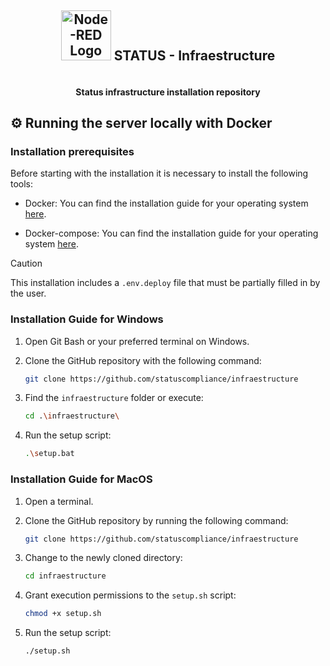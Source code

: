 # <picture>

<div align=center>
  <h2 style="display: inline-block; vertical-align: center;"><img src ="https://www.stackhero.io/assets/src/images/servicesLogos/openGraphVersions/node-red.png?481ffe83" width="80px" alt="Node-RED Logo"></img></picture> STATUS - Infraestructure </h2>
</div>
  <h4 align="center">Status infrastructure installation repository</h4>

## ⚙ Running the server locally with Docker

### Installation prerequisites

Before starting with the installation it is necessary to install the following tools:

- Docker: You can find the installation guide for your operating system [here](https://docs.docker.com/get-docker/).

- Docker-compose: You can find the installation guide for your operating system [here](https://docs.docker.com/compose/install/).

> [!CAUTION]
> This installation includes a `.env.deploy` file that must be partially filled in by the user.

### Installation Guide for Windows

1. Open Git Bash or your preferred terminal on Windows.

2. Clone the GitHub repository with the following command:
   ```bash
   git clone https://github.com/statuscompliance/infraestructure
   ```
3. Find the `infraestructure` folder or execute:
   ```bash
   cd .\infraestructure\
   ```
4. Run the setup script:
   ```bash
   .\setup.bat
   ```

### Installation Guide for MacOS

1. Open a terminal.

2. Clone the GitHub repository by running the following command:

   ```bash
   git clone https://github.com/statuscompliance/infraestructure
   ```

3. Change to the newly cloned directory:

   ```bash
   cd infraestructure
   ```

4. Grant execution permissions to the `setup.sh` script:

   ```bash
   chmod +x setup.sh
   ```

5. Run the setup script:
   ```bash
   ./setup.sh
   ```
